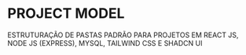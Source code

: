 
# PROJECT MODEL

ESTRUTURAÇÃO DE PASTAS PADRÃO PARA PROJETOS EM REACT JS, NODE JS (EXPRESS), MYSQL, TAILWIND CSS E SHADCN UI


